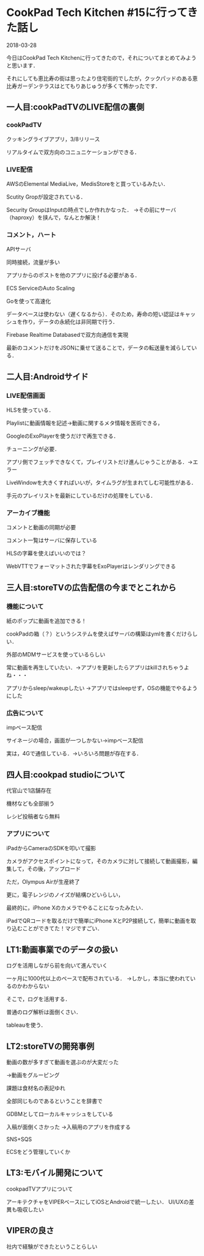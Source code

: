 # CookPad Tech Kitchen #15に行ってきた話し

<p class="date">2018-03-28</p>

今日はCookPad Tech Kitchenに行ってきたので，それについてまとめてみようと思います．

それにしても恵比寿の街は思ったより住宅街的でしたが，クックパッドのある恵比寿ガーデンテラスはとてもりあじゅうが多くて怖かったです．

## 一人目:cookPadTVのLIVE配信の裏側
### cookPadTV
クッキングライブアプリ，3/8リリース

リアルタイムで双方向のコニュニケーションができる．

### LIVE配信
AWSのElemental MediaLive，MedisStoreをと買っているみたい．

Scutity Gropが設定されている．

Security GroupはInputの時点でしか作れかなった．
→その前にサーバ（haproxy）を挟んで，なんとか解決！

### コメント，ハート
APIサーバ

同時接続，流量が多い

アプリからのポストを他のアプリに投げる必要がある．

ECS ServiceのAuto Scaling

Goを使って高速化

データベースは使わない（遅くなるから）．そのため，寿命の短い認証はキャッシュを作り，データの永続化は非同期で行う．

Firebase Realtime Databasedで双方向通信を実現

最新のコメントだけをJSONに乗せて送ることで，データの転送量を減らしている．

## 二人目:Androidサイド
### LIVE配信画面
HLSを使っている．

Playlistに動画情報を記述→動画に関するメタ情報を医術できる，

GoogleのExoPlayerを使うだけで再生できる．

チューニングが必要．

アプリ側でフェッチできなくて，プレイリストだけ進んじゃうことがある．→エラー

LiveWindowを大きくすればいいが，タイムラグが生まれてしむ可能性がある．

手元のプレイリストを最新にしているだけの処理をしている．

### アーカイブ機能
コメントと動画の同期が必要

コメント一覧はサーバに保存している

HLSの字幕を使えばいいのでは？

WebVTTでフォーマットされた字幕をExoPlayerはレンダリングできる

## 三人目:storeTVの広告配信の今までとこれから
### 機能について
紙のポップに動画を追加できる！

cookPadの箱（？）というシステムを使えばサーバの構築はymlを書くだけらしい．

外部のMDMサービスを使っているらしい

常に動画を再生していたい．→アプリを更新したらアプリはkillされちゃうよね・・・

アプリからsleep/wakeupしたい
→アプリではsleepせず，OSの機能でやるようにした

### 広告について
impベース配信

サイネージの場合，画面が一つしかない→impベース配信

実は，4Gで通信している．→いろいろ問題が存在する．

## 四人目:cookpad studioについて
代官山で1店舗存在

機材なども全部揃う

レシピ投稿者なら無料

### アプリについて
iPadからCameraのSDKを叩いて撮影

カメラがアクセスポイントになって，そのカメラに対して接続して動画撮影，編集して，その後，アップロード

ただ，Olympus Airが生産終了

更に，電子レンジのノイズが結構ひどいらしい，

最終的に，iPhone Xのカメラでやることになったみたい．

iPadでQRコードを取るだけで簡単にiPhone XとP2P接続して，簡単に動画を取り込むことができてた！マジですごい．

## LT1:動画事業でのデータの扱い
ログを活用しながら前を向いて進んでいく

一ヶ月に1000代以上のペースで配布されている．
→しかし，本当に使われているのかわからない

そこで，ログを活用する．

普通のログ解析は面倒くさい．

tableauを使う．

## LT2:storeTVの開発事例
動画の数が多すぎて動画を選ぶのが大変だった

→動画をグルーピング

課題は食材名の表記ゆれ

全部同じものであるということを辞書で

GDBMとしてローカルキャッシュをしている

入稿が面倒くさかった
→入稿用のアプリを作成する

SNS+SQS

ECSをどう管理していくか

## LT3:モバイル開発について
cookpadTVアプリについて

アーキテクチャをVIPERベースにしてiOSとAndroidで統一したい．
UI/UXの差異も吸収したい

## VIPERの良さ
社内で経験ができたということらしい
